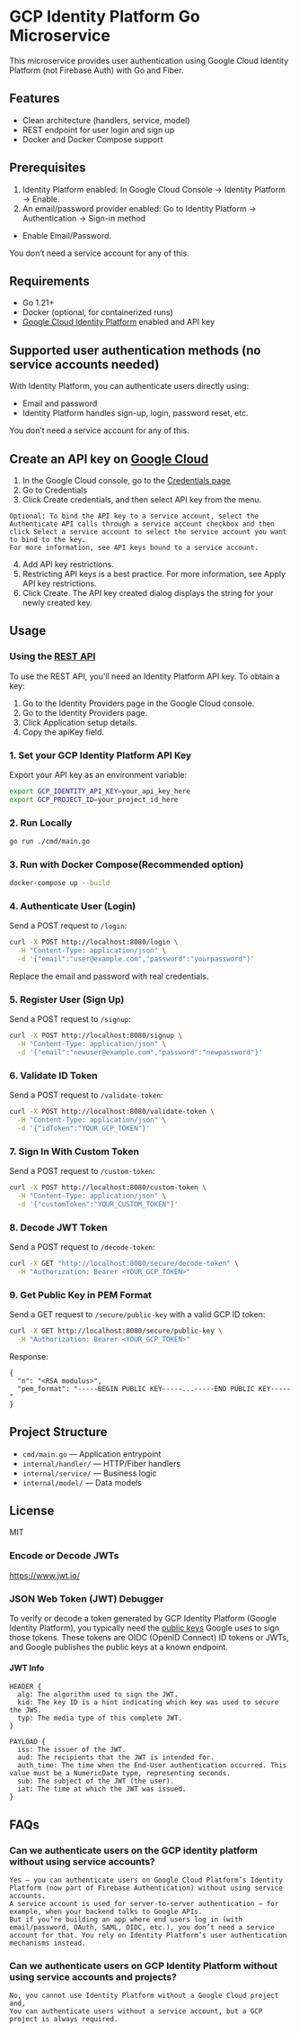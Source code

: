 # GCP Identity Platform Go Microservice

This microservice provides user authentication using Google Cloud Identity Platform (not Firebase Auth) with Go and Fiber.

## Features
- Clean architecture (handlers, service, model)
- REST endpoint for user login and sign up
- Docker and Docker Compose support

## Prerequisites
1. Identity Platform enabled: In Google Cloud Console → Identity Platform → Enable.
2. An email/password provider enabled: Go to Identity Platform → Authentication → Sign-in method
- Enable Email/Password.

You don’t need a service account for any of this.

## Requirements
- Go 1.21+
- Docker (optional, for containerized runs)
- [Google Cloud Identity Platform](https://cloud.google.com/security/products/identity-platform?hl=en) enabled and API key

## Supported user authentication methods (no service accounts needed)
With Identity Platform, you can authenticate users directly using:
- Email and password
- Identity Platform handles sign-up, login, password reset, etc.

You don’t need a service account for any of this.

## Create an API key on [Google Cloud](https://cloud.google.com/docs/authentication/api-keys#create) 
1. In the Google Cloud console, go to the [Credentials page](https://console.cloud.google.com/apis/credentials)
2. Go to Credentials
3. Click Create credentials, and then select API key from the menu.
```
Optional: To bind the API key to a service account, select the Authenticate API calls through a service account checkbox and then click Select a service account to select the service account you want to bind to the key.
For more information, see API keys bound to a service account.
```
4. Add API key restrictions.
5. Restricting API keys is a best practice. For more information, see Apply API key restrictions.
6. Click Create. The API key created dialog displays the string for your newly created key.

## Usage

### Using the [REST API](https://cloud.google.com/identity-platform/docs/use-rest-api#before_you_begin)
To use the REST API, you'll need an Identity Platform API key. To obtain a key:

1. Go to the Identity Providers page in the Google Cloud console.
2. Go to the Identity Providers page.
3. Click Application setup details.
4. Copy the apiKey field.

### 1. Set your GCP Identity Platform API Key
Export your API key as an environment variable:

```sh
export GCP_IDENTITY_API_KEY=your_api_key_here
export GCP_PROJECT_ID=your_project_id_here
```

### 2. Run Locally

```sh
go run ./cmd/main.go
```

### 3. Run with Docker Compose(Recommended option)

```sh
docker-compose up --build
```

### 4. Authenticate User (Login)

Send a POST request to `/login`:

```sh
curl -X POST http://localhost:8080/login \
  -H "Content-Type: application/json" \
  -d '{"email":"user@example.com","password":"yourpassword"}'
```

Replace the email and password with real credentials.

### 5. Register User (Sign Up)

Send a POST request to `/signup`:

```sh
curl -X POST http://localhost:8080/signup \
  -H "Content-Type: application/json" \
  -d '{"email":"newuser@example.com","password":"newpassword"}'
```

### 6. Validate ID Token

Send a POST request to `/validate-token`:

```sh
curl -X POST http://localhost:8080/validate-token \
  -H "Content-Type: application/json" \
  -d '{"idToken":"YOUR_GCP_TOKEN"}'
```

### 7. Sign In With Custom Token

Send a POST request to `/custom-token`:

```sh
curl -X POST http://localhost:8080/custom-token \
  -H "Content-Type: application/json" \
  -d '{"customToken":"YOUR_CUSTOM_TOKEN"}'
```
### 8. Decode JWT Token

Send a POST request to `/decode-token`:

```sh
curl -X GET "http://localhost:8080/secure/decode-token" \
  -H "Authorization: Bearer <YOUR_GCP_TOKEN>"
```

### 9. Get Public Key in PEM Format

Send a GET request to `/secure/public-key` with a valid GCP ID token:

```sh
curl -X GET http://localhost:8080/secure/public-key \
  -H "Authorization: Bearer <YOUR_GCP_TOKEN>"
```

Response:
```
{
  "n": "<RSA modulus>",
  "pem_format": "-----BEGIN PUBLIC KEY-----...-----END PUBLIC KEY-----"
}
```

## Project Structure

- `cmd/main.go` — Application entrypoint
- `internal/handler/` — HTTP/Fiber handlers
- `internal/service/` — Business logic
- `internal/model/` — Data models

## License
MIT

### Encode or Decode JWTs
https://www.jwt.io/

### JSON Web Token (JWT) Debugger

To verify or decode a token generated by GCP Identity Platform (Google Identity Platform), you typically need the [public keys](https://www.googleapis.com/robot/v1/metadata/x509/securetoken@system.gserviceaccount.com) Google uses to sign those tokens. These tokens are OIDC (OpenID Connect) ID tokens or JWTs, and Google publishes the public keys at a known endpoint.

#### JWT Info

```
HEADER {
  alg: The algorithm used to sign the JWT.
  kid: The key ID is a hint indicating which key was used to secure the JWS.
  typ: The media type of this complete JWT. 
}

PAYLOAD {
  iss: The issuer of the JWT. 
  aud: The recipients that the JWT is intended for. 
  auth_time: The time when the End-User authentication occurred. This value must be a NumericDate type, representing seconds.
  sub: The subject of the JWT (the user). 
  iat: The time at which the JWT was issued. 
}
```

## FAQs

### Can we authenticate users on the GCP identity platform without using service accounts?
```
Yes — you can authenticate users on Google Cloud Platform’s Identity Platform (now part of Firebase Authentication) without using service accounts.
A service account is used for server-to-server authentication — for example, when your backend talks to Google APIs.
But if you’re building an app where end users log in (with email/password, OAuth, SAML, OIDC, etc.), you don’t need a service account for that. You rely on Identity Platform’s user authentication mechanisms instead.
```

### Can we authenticate users on GCP Identity Platform without using service accounts and projects?
```
No, you cannot use Identity Platform without a Google Cloud project and,
You can authenticate users without a service account, but a GCP project is always required.
```